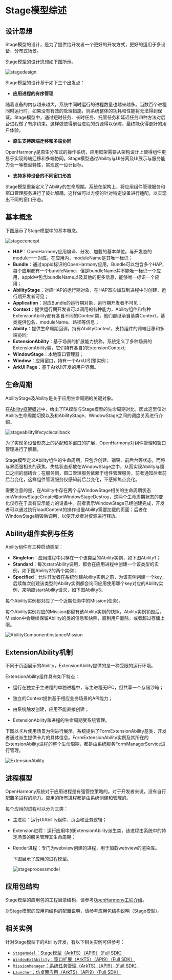 # Stage模型综述

## 设计思想

​Stage模型的设计，是为了提供给开发者一个更好的开发方式，更好的适用于多设备、分布式场景。

​Stage模型的设计思想如下图所示。

![stagedesign](figures/stagedesign.png)

​Stage模型的设计基于如下三个出发点：

- **应用进程的有序管理**

随着设备的内存越来越大，系统中同时运行的进程数量也越来越多。当数百个进程同时运行时，如果没有有效的管理措施，则系统整体的功耗和性能将无法得到保证。Stage模型中，通过短时任务、长时任务、托管任务和延迟任务四种方法对后台进程做了有序约束。这样做使得前台进程的资源得以保障，最终能获得更好的用户体验。

- **原生支持跨端迁移和多端协同**

OpenHarmony是原生分布式的操作系统，应用框架需要从架构设计上使得组件更易于实现跨端迁移和多端协同。Stage模型通过Ability与UI分离及UI展示与服务能力合一等模型特性，实现这一设计目标。

- **支持多种设备的不同窗口形态**

Stage模型重新定义了Ability的生命周期。系统在架构上，将应用组件管理服务和窗口管理服务进行了彼此解耦，这样做可以方便的针对特定设备进行适配，以实现出不同的窗口形态。

## 基本概念

下图展示了Stage模型中的基本概念。

![stageconcept](figures/stageconcept.png)

-  **HAP**：OpenHarmony应用编译、分发、加载的基本单位。与开发态的module一一对应。在应用内，moduleName是其唯一标识；
-  **Bundle**：通过appid标识的OpenHarmony应用，Bundle可以包含多个HAP，每个应用都有一个bundleName，但是bundleName并不能唯一标识一个应用，appid中包含bundleName以及其他的更多信息，能够唯一标识一个应用；
-  **AbilityStage**：对应HAP的运行期对象，在HAP首次加载到进程中时创建，运行期开发者可见；
-  **Application**：对应Bundle的运行期对象，运行期开发者不可见；
-  **Context**：提供运行期开发者可以调用的各种能力，Ability组件和各种ExtensionAbility都有各自不同的Context类，他们都继承自基类Context，基类提供包名、moduleName、路径等信息；
-  **Ability**：提供生命周期回调，持有AbilityContext，支持组件的跨端迁移和多端协同;
-  **ExtensionAbility**：基于场景的扩展能力统称，系统定义了多种场景的ExtensionAbility类，它们持有各自的ExtensionContext;
-  **WindowStage**：本地窗口管理器；
-  **Window**：应用窗口，持有一个ArkUI引擎实例；
-  **ArkUI Page**：基于ArkUI开发的用户界面。


## 生命周期

AbilityStage及Ability是关于应用生命周期的关键对象。

在[Ability框架概述](ability-brief.md)中，给出了FA模型与Stage模型的生命周期对比，因此这里仅对Ability生命周期切换以及和AbilityStage、WindowStage之间的调度关系进行介绍。

![stageabilitylifecyclecallback](figures/stageabilitylifecyclecallback.png)

为了实现多设备形态上的适配和多窗口的扩展，OpenHarmony对组件管理和窗口管理进行了解耦。

Stage模型定义Ability组件的生命周期，只包含创建、销毁、前后台等状态，而将与界面强相关的获焦、失焦状态都放在WindowStage之中，从而实现Ability与窗口之间的弱耦合；在服务侧，窗口管理服务依赖于组件管理服务，前者通知后者前后台变化，这样组件管理服务仅感知前后台变化，不感知焦点变化。

需要注意的是，在Ability中存在两个与WindowStage相关的生命周期状态onWindowStageCreate和onWindowStageDestroy，这两个生命周期状态的变化仅存在于具有显示能力的设备中。前者表示WindowStage已经创建完成，开发者可以通过执行loadContent的操作设置Ability需要加载的页面；后者在WindowStage销毁后调用，以便开发者对资源进行释放。


## Ability组件实例与任务

Ability组件有三种启动类型：

* **Singleton**：应用进程中只存在一个该类型的Ability实例，如下图Ability1；
* **Standard**：每次startAbility调用，都会在应用进程中创建一个该类型的实例，如下图Ability2的两个实例；
* **Specified**：允许开发者在系统创建Ability实例之前，为该实例创建一个key，后续每次创建该类型的Ability实例都会询问应用使用哪个key对应的Ability实例，来响应startAbility请求，如下图Ability3。

每个Ability实例都对应了一个近期任务中的Mission(任务)。

每个Ability实例对应的Mission都留有该Ability实例的快照，Ability实例销毁后，Mission中会继续保留Ability的类的信息和快照，直到用户删除，或者超过存储上限。

 ![AbilityComponentInstanceMission](figures/AbilityComponentInstanceMission.png)

## ExtensionAbility机制

不同于页面展示的Ability，ExtensionAbility提供的是一种受限的运行环境。

ExtensionAbility组件具有如下特点：

- 运行在独立于主进程的单独进程中，与主进程无IPC，但共享一个存储沙箱；

- 独立的Context提供基于相应业务场景的API能力；

- 由系统触发创建，应用不能直接创建；

- ExtensionAbility和进程的生命周期受系统管理。

下图以卡片使用场景为例进行展示。系统提供了FormExtensionAbility基类，开发者通过派生提供卡片的具体信息。FormExtensionAbility实例及其所在的ExtensionAbility进程的整个生命周期，都是由系统服务FormManagerService进行管理。

![ExtensionAbility](figures/ExtensionAbility.png)

## 进程模型

OpenHarmony系统对于应用进程是有强管控策略的。对于开发者来说，没有自行配置多进程的能力。应用的所有进程都是由系统创建和管理的。

每个应用的进程可以分为三类：

- 主进程：运行UIAbility组件、页面和业务逻辑；

- Extension进程：运行应用中的ExtensionAbility派生类，该进程由系统中的特定场景的服务管理其生命周期；

- Render进程：专门为webview创建的进程，用于加载webview的渲染库。

  下图展示了应用的进程模型。

  ![stageprocessmodel](figures/stageprocessmodel.png)



## 应用包结构

Stage模型的应用包的工程目录结构，请参考[OpenHarmony工程介绍](https://developer.harmonyos.com/cn/docs/documentation/doc-guides/ohos-project-overview-0000001218440650#section56487581904)。

对Stage模型的应用包结构的配置说明，请参考[应用包结构说明（Stage模型）](../quick-start/application-configuration-file-overview-stage.md)。


## 相关实例

针对Stage模型下的Ability开发，有以下相关实例可供参考：

- [`StageModel`：Stage模型（ArkTS）（API9）（Full SDK）](https://gitee.com/openharmony/applications_app_samples/tree/master/ability/StageModel)
- [`WindowExtAbility`：窗口扩展（ArkTS）（API9）（Full SDK）](https://gitee.com/openharmony/applications_app_samples/tree/master/ability/WindowExtAbility)
- [`MissionManager`：系统任务管理（ArkTS）（API9）（Full SDK）](https://gitee.com/openharmony/applications_app_samples/tree/master/ability/MissionManager)
- [`Launcher`：仿桌面应用（ArkTS）（API9）（Full SDK）](https://gitee.com/openharmony/applications_app_samples/tree/master/ability/Launcher)
